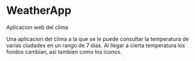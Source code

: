 # WeatherApp
Aplicacion web del clima

Una aplicacion del clima a la que se le puede consultar la temperatura de varias ciudades en un rango de 7 dias. Al llegar a cierta temperatura los fondos cambian, asi tambien como los iconos.
